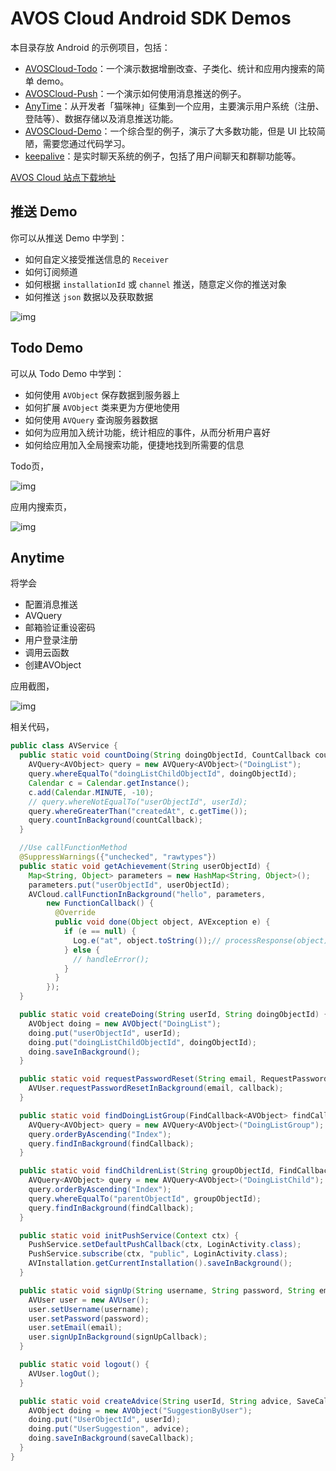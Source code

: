 # AVOS Cloud Android SDK Demos

本目录存放 Android 的示例项目，包括：

* [AVOSCloud-Todo](./AVOSCloud-Todo)：一个演示数据增删改查、子类化、统计和应用内搜索的简单 demo。
* [AVOSCloud-Push](./AVOSCloud-Push)：一个演示如何使用消息推送的例子。
* [AnyTime](./AnyTime)：从开发者「猫咪神」征集到一个应用，主要演示用户系统（注册、登陆等）、数据存储以及消息推送功能。
* [AVOSCloud-Demo](./AVOSCloud-Demo)：一个综合型的例子，演示了大多数功能，但是 UI 比较简陋，需要您通过代码学习。
* [keepalive](./keepalive)：是实时聊天系统的例子，包括了用户间聊天和群聊功能等。


[AVOS Cloud 站点下载地址](https://download.avoscloud.com/demo/)

## 推送 Demo 

你可以从推送 Demo 中学到：

* 如何自定义接受推送信息的 `Receiver`
* 如何订阅频道
* 如何根据 `installationId` 或 `channel` 推送，随意定义你的推送对象
* 如何推送 `json` 数据以及获取数据

![img](https://github.com/lzwjava/plan/blob/master/push.png)

## Todo Demo

可以从 Todo Demo 中学到：

* 如何使用 `AVObject` 保存数据到服务器上
* 如何扩展 `AVObject` 类来更为方便地使用
* 如何使用 `AVQuery` 查询服务器数据
* 如何为应用加入统计功能，统计相应的事件，从而分析用户喜好
* 如何给应用加入全局搜索功能，便捷地找到所需要的信息

Todo页，

![img](https://raw.githubusercontent.com/lzwjava/plan/master/android-todo-360.png)

应用内搜索页，

![img](https://raw.githubusercontent.com/lzwjava/plan/master/todo360.png)


## Anytime
将学会

* 配置消息推送
* AVQuery
* 邮箱验证重设密码
* 用户登录注册
* 调用云函数
* 创建AVObject

应用截图，

![img](https://raw.githubusercontent.com/lzwjava/plan/master/anytime360.png)

相关代码，
```java
public class AVService {
  public static void countDoing(String doingObjectId, CountCallback countCallback) {
    AVQuery<AVObject> query = new AVQuery<AVObject>("DoingList");
    query.whereEqualTo("doingListChildObjectId", doingObjectId);
    Calendar c = Calendar.getInstance();
    c.add(Calendar.MINUTE, -10);
    // query.whereNotEqualTo("userObjectId", userId);
    query.whereGreaterThan("createdAt", c.getTime());
    query.countInBackground(countCallback);
  }

  //Use callFunctionMethod
  @SuppressWarnings({"unchecked", "rawtypes"})
  public static void getAchievement(String userObjectId) {
    Map<String, Object> parameters = new HashMap<String, Object>();
    parameters.put("userObjectId", userObjectId);
    AVCloud.callFunctionInBackground("hello", parameters,
        new FunctionCallback() {
          @Override
          public void done(Object object, AVException e) {
            if (e == null) {
              Log.e("at", object.toString());// processResponse(object);
            } else {
              // handleError();
            }
          }
        });
  }

  public static void createDoing(String userId, String doingObjectId) {
    AVObject doing = new AVObject("DoingList");
    doing.put("userObjectId", userId);
    doing.put("doingListChildObjectId", doingObjectId);
    doing.saveInBackground();
  }

  public static void requestPasswordReset(String email, RequestPasswordResetCallback callback) {
    AVUser.requestPasswordResetInBackground(email, callback);
  }

  public static void findDoingListGroup(FindCallback<AVObject> findCallback) {
    AVQuery<AVObject> query = new AVQuery<AVObject>("DoingListGroup");
    query.orderByAscending("Index");
    query.findInBackground(findCallback);
  }

  public static void findChildrenList(String groupObjectId, FindCallback<AVObject> findCallback) {
    AVQuery<AVObject> query = new AVQuery<AVObject>("DoingListChild");
    query.orderByAscending("Index");
    query.whereEqualTo("parentObjectId", groupObjectId);
    query.findInBackground(findCallback);
  }

  public static void initPushService(Context ctx) {
    PushService.setDefaultPushCallback(ctx, LoginActivity.class);
    PushService.subscribe(ctx, "public", LoginActivity.class);
    AVInstallation.getCurrentInstallation().saveInBackground();
  }

  public static void signUp(String username, String password, String email, SignUpCallback signUpCallback) {
    AVUser user = new AVUser();
    user.setUsername(username);
    user.setPassword(password);
    user.setEmail(email);
    user.signUpInBackground(signUpCallback);
  }

  public static void logout() {
    AVUser.logOut();
  }

  public static void createAdvice(String userId, String advice, SaveCallback saveCallback) {
    AVObject doing = new AVObject("SuggestionByUser");
    doing.put("UserObjectId", userId);
    doing.put("UserSuggestion", advice);
    doing.saveInBackground(saveCallback);
  }
}

```
